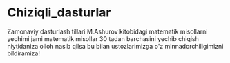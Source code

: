# Chiziqli_dasturlar
Zamonaviy dasturlash tillari M.Ashurov kitobidagi matematik misollarni yechimi jami matematik misollar 30 tadan barchasini yechib chiqish niytidaniza olloh nasib qilsa bu bilan ustozlarimizga  o'z minnadorchiligimizni bildiramiza!
